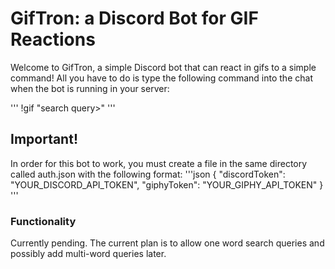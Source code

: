 # GifTron: a Discord Bot for GIF Reactions

Welcome to GifTron, a simple Discord bot that can react in gifs to a simple command! All you have to do is type the
following command into the chat when the bot is running in your server:

'''
!gif "search query>"
'''

## Important!
In order for this bot to work, you must create a file in the same directory called auth.json with the following format:
'''json
{
    "discordToken": "YOUR_DISCORD_API_TOKEN",
    "giphyToken": "YOUR_GIPHY_API_TOKEN"
}
'''

### Functionality
Currently pending. The current plan is to allow one word search queries and possibly add multi-word queries later.